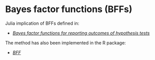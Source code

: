 # Bayes factor functions (BFFs)

Julia implication of BFFs defined in:

- [*Bayes factor functions for reporting outcomes of hypothesis tests*](https://www.pnas.org/doi/10.1073/pnas.2217331120)

The method has also been implemented in the R package:

- [*BFF*](https://cran.r-project.org/web/packages/BFF/index.html)

